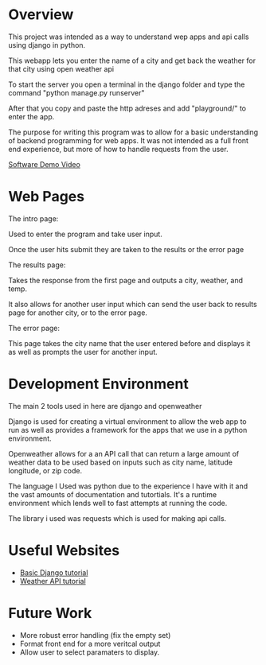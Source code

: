 # Overview

This project was intended as a way to understand wep apps and api calls using django in python.

This webapp lets you enter the name of a city and get back the weather for that city using open weather api

To start the server you open a terminal in the django folder and type the command "python manage.py runserver" 

After that you copy and paste the http adreses and add "playground/" to enter the app. 

The purpose for writing this program was to allow for a basic understanding of backend programming for web apps. It was not intended as a full
front end experience, but more of how to handle requests from the user. 

[Software Demo Video](https://youtu.be/blxNyI_W8RI)

# Web Pages

The intro page:

Used to enter the program and take user input.

Once the user hits submit they are taken to the results or the error page

The results page:

Takes the response from the first page and outputs a city, weather, and temp.

It also allows for another user input which can send the user back to
results page for another city, or to the error page. 

The error page: 

This page takes the city name that the user entered before and displays it
as well as prompts the user for another input. 

# Development Environment

The main 2 tools used in here are django and openweather

Django is used for creating a virtual environment to allow the web app to run as well as
provides a framework for the apps that we use in a python environment. 

Openweather allows for a an API call that can return a large amount of weather
data to be used based on inputs such as city name, latitude longitude, or zip code.

The language I Used was python due to the experience I have with it and the vast 
amounts of documentation and tutortials. It's a runtime environment which lends
well to fast attempts at running the code.

The library i used was requests which is used for making api calls.

# Useful Websites
* [Basic Django tutorial](https://www.youtube.com/watch?v=OTmQOjsl0eg&ab_channel=Telusko)
* [Weather API tutorial](https://youtu.be/9P5MY_2i7K8)

# Future Work
* More robust error handling (fix the empty set)
* Format front end for a more veritcal output
* Allow user to select paramaters to display.
